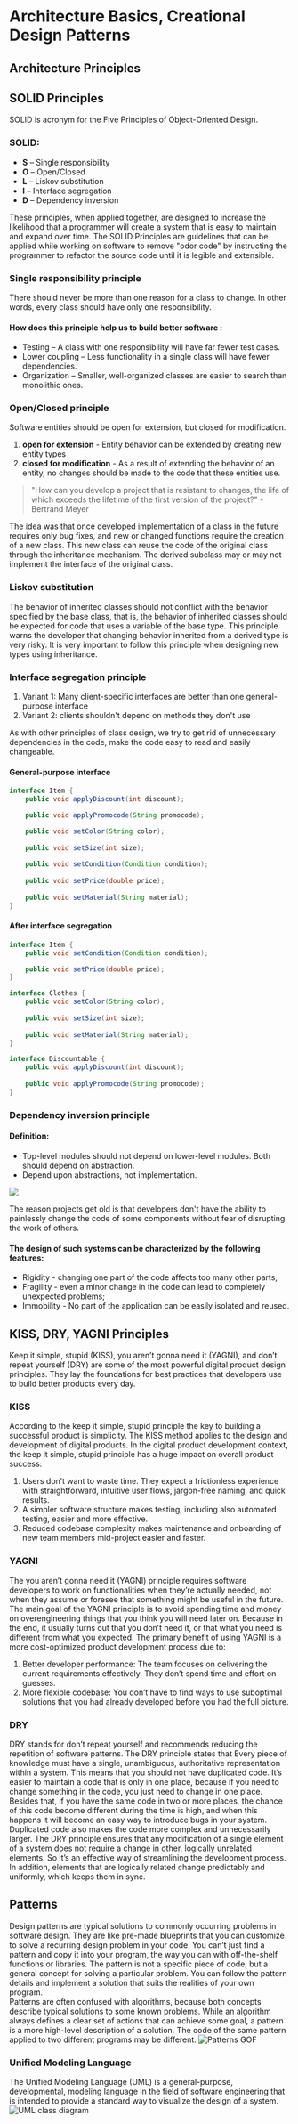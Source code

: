 # Architecture Basics, Creational Design Patterns

## Architecture Principles

## SOLID Principles

SOLID is acronym for the Five Principles of Object-Oriented Design.

### SOLID:

- **S** – Single responsibility
- **O** – Open/Closed
- **L** – Liskov substitution
- **I** – Interface segregation
- **D** – Dependency inversion

These principles, when applied together, are designed to increase the likelihood that a programmer will create a system
that is easy to maintain and expand over time.
The SOLID Principles are guidelines that can be applied while working on software to remove "odor code" by instructing
the programmer to refactor the source code until it is legible and extensible.

### Single responsibility principle

There should never be more than one reason for a class to change. In other words, every class should have only one
responsibility.

#### How does this principle help us to build better software :

- Testing – A class with one responsibility will have far fewer test cases.
- Lower coupling – Less functionality in a single class will have fewer dependencies.
- Organization – Smaller, well-organized classes are easier to search than monolithic ones.

### Open/Closed principle

Software entities should be open for extension, but closed for modification.

1. **open for extension** - Entity behavior can be extended by creating new entity types
2. **closed for modification** - As a result of extending the behavior of an entity, no changes should be made to the
   code that these entities use.

> "How can you develop a project that is resistant to changes, the life of which exceeds the lifetime of the first
> version of the project?" - Bertrand Meyer

The idea was that once developed implementation of a class in the future requires only bug fixes, and new or changed
functions require the creation of a new class. This new class can reuse the code of the original class through the
inheritance mechanism. The derived subclass may or may not implement the interface of the original class.

### Liskov substitution

The behavior of inherited classes should not conflict with the behavior specified by the base class, that is, the
behavior of inherited classes should be expected for code that uses a variable of the base type.
This principle warns the developer that changing behavior inherited from a derived type is very risky. It is very
important to follow this principle when designing new types using inheritance.

### Interface segregation principle

1. Variant 1: Many client-specific interfaces are better than one general-purpose interface
2. Variant 2: clients shouldn't depend on methods they don't use

As with other principles of class design, we try to get rid of unnecessary dependencies in the code, make the code easy
to read and easily changeable.

#### General-purpose interface

``` java
interface Item {
    public void applyDiscount(int discount);

    public void applyPromocode(String promocode);

    public void setColor(String color);
    
    public void setSize(int size);
    
    public void setCondition(Condition condition); 
    
    public void setPrice(double price);
    
    public void setMaterial(String material);
}
```

#### After interface segregation

``` java
interface Item {
    public void setCondition(Condition condition); 

    public void setPrice(double price);
}

interface Clothes {
    public void setColor(String color);
    
    public void setSize(int size);
    
    public void setMaterial(String material);
}

interface Discountable {
    public void applyDiscount(int discount);
    
    public void applyPromocode(String promocode);
}
``` 

### Dependency inversion principle

#### Definition:

- Top-level modules should not depend on lower-level modules. Both should depend on abstraction.
- Depend upon abstractions, not implementation.

![](img/dependency_inversion.jpg)

The reason projects get old is that developers don't have the ability to painlessly change the code of some components
without fear of disrupting the work of others.

#### The design of such systems can be characterized by the following features:

- Rigidity - changing one part of the code affects too many other parts;
- Fragility - even a minor change in the code can lead to completely unexpected problems;
- Immobility - No part of the application can be easily isolated and reused.

## KISS, DRY, YAGNI Principles

Keep it simple, stupid (KISS), you aren’t gonna need it (YAGNI), and don’t repeat yourself (DRY) are some of the most
powerful digital product design principles. They lay the foundations for best practices that developers use to build
better products every day.

### KISS

According to the keep it simple, stupid principle the key to building a successful product is simplicity. The KISS
method applies to the design and development of digital products.
In the digital product development context, the keep it simple, stupid principle has a huge impact on overall product
success:

1. Users don’t want to waste time. They expect a frictionless experience with straightforward, intuitive user flows,
   jargon-free naming, and quick results.
2. A simpler software structure makes testing, including also automated testing, easier and more effective.
3. Reduced codebase complexity makes maintenance and onboarding of new team members mid-project easier and faster.

### YAGNI

The you aren’t gonna need it (YAGNI) principle requires software developers to work on functionalities when they’re
actually needed, not when they assume or foresee that something might be useful in the future. The main goal of the
YAGNI principle is to avoid spending time and money on overengineering things that you think you will need later on.
Because in the end, it usually turns out that you don’t need it, or that what you need is different from what you
expected.
The primary benefit of using YAGNI is a more cost-optimized product development process due to:

1. Better developer performance: The team focuses on delivering the current requirements effectively. They don’t spend
   time and effort on guesses.
2. More flexible codebase: You don’t have to find ways to use suboptimal solutions that you had already developed before
   you had the full picture.

### DRY

DRY stands for don’t repeat yourself and recommends reducing the repetition of software patterns. The DRY principle
states that Every piece of knowledge must have a single, unambiguous, authoritative representation within a system.
This means that you should not have duplicated code. It’s easier to maintain a code that is only in one place, because
if you need to change something in the code, you just need to change in one place. Besides that, if you have the same
code in two or more places, the chance of this code become different during the time is high, and when this happens it
will become an easy way to introduce bugs in your system. Duplicated code also makes the code more complex and
unnecessarily larger. The DRY principle ensures that any modification of a single element of a system does not require a
change in other, logically unrelated elements.
So it’s an effective way of streamlining the development process. In addition, elements that are logically related
change predictably and uniformly, which keeps them in sync.

## Patterns

Design patterns are typical solutions to commonly occurring problems in software design. They are like pre-made
blueprints that you can customize to solve a recurring design problem in your code. You can’t just find a pattern and
copy it into your program, the way you can with off-the-shelf functions or libraries. The pattern is not a specific
piece of code, but a general concept for solving a particular problem. You can follow the pattern details and implement
a solution that suits the realities of your own program.  
Patterns are often confused with algorithms, because both concepts describe typical solutions to some known problems.
While an algorithm always defines a clear set of actions that can achieve some goal, a pattern is a more high-level
description of a solution. The code of the same pattern applied to two different programs may be different.
![Patterns GOF](img/PatternsGOF.png)

### Unified Modeling Language

The Unified Modeling Language (UML) is a general-purpose, developmental, modeling language in the field of software
engineering that is intended to provide a standard way to visualize the design of a system.
![UML class diagram](img/The%20Unified%20Modeling%20Language%20(UML).png)
